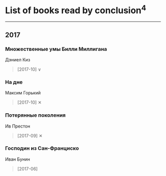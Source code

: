 # List of books read by conclusion<sup>4</sup>
---

## 2017

### Множественные умы Билли Миллигана
Дэниел Киз
> [2017-10] ∨


### На дне
Максим Горький
> [2017-10] ✕


### Потерянные поколения
Ив Престон
> [2017-09] ✕


### Господин из Сан-Фран­цис­ко
Иван Бунин
> [2017-06] 



